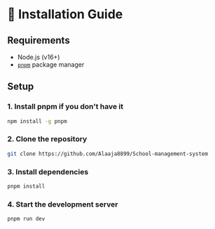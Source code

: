 # 🚀 Installation Guide

## Requirements

- Node.js (v16+)
- [`pnpm`](https://pnpm.io/) package manager

## Setup

### 1. Install pnpm if you don't have it

```bash
npm install -g pnpm
```

### 2. Clone the repository

```bash
git clone https://github.com/Alaaja8899/School-management-system
```

### 3. Install dependencies

```bash
pnpm install
```

### 4. Start the development server

```bash
pnpm run dev
```
